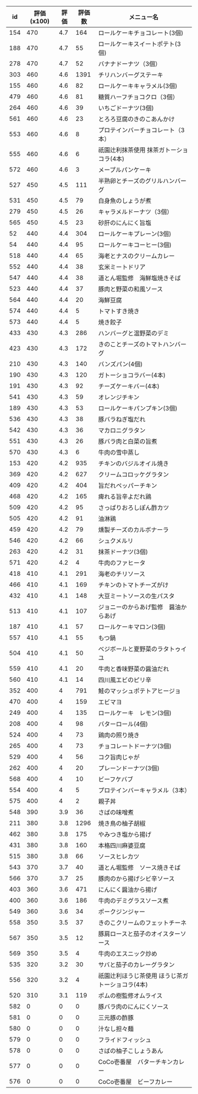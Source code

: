 | id | 評価(x100) | 評価 | 評価数 | メニュー名 |
| -- | ---------- | ---- | ------ | ---------- |
| 154 | 470 | 4.7 | 164 | ロールケーキチョコレート(3個) |
| 188 | 470 | 4.7 | 55 | ロールケーキスイートポテト(3個) |
| 278 | 470 | 4.7 | 52 | バナナドーナツ（3個） |
| 303 | 460 | 4.6 | 1391 | チリハンバーグステーキ |
| 155 | 460 | 4.6 | 82 | ロールケーキキャラメル(3個) |
| 479 | 460 | 4.6 | 81 | 糖質ハーフチョコクロ（3個） |
| 264 | 460 | 4.6 | 39 | いちごドーナツ(3個) |
| 561 | 460 | 4.6 | 23 | とろろ豆腐のきのこあんかけ |
| 553 | 460 | 4.6 | 8 | プロテインバーチョコレート（3本） |
| 555 | 460 | 4.6 | 6 | 祇園辻利抹茶使用  抹茶ガトーショコラ(4本) |
| 572 | 460 | 4.6 | 3 | メープルパンケーキ |
| 527 | 450 | 4.5 | 111 | 半熟卵とチーズのグリルハンバーグ |
| 531 | 450 | 4.5 | 79 | 白身魚のしょうが煮 |
| 279 | 450 | 4.5 | 26 | キャラメルドーナツ（3個） |
| 565 | 450 | 4.5 | 23 | 砂肝のにんにく旨塩 |
| 52 | 440 | 4.4 | 304 | ロールケーキプレーン(3個) |
| 54 | 440 | 4.4 | 95 | ロールケーキコーヒー(3個) |
| 518 | 440 | 4.4 | 65 | 海老とナスのクリームカレー |
| 552 | 440 | 4.4 | 38 | 玄米ミートドリア |
| 547 | 440 | 4.4 | 38 | 道とん堀監修　海鮮塩焼きそば |
| 523 | 440 | 4.4 | 37 | 豚肉と野菜の和風ソース |
| 564 | 440 | 4.4 | 20 | 海鮮豆腐 |
| 574 | 440 | 4.4 | 5 | トマトすき焼き |
| 573 | 440 | 4.4 | 5 | 焼き餃子 |
| 433 | 430 | 4.3 | 286 | ハンバーグと温野菜のデミ |
| 423 | 430 | 4.3 | 172 | きのことチーズのトマトハンバーグ |
| 210 | 430 | 4.3 | 140 | バンズパン(4個) |
| 190 | 430 | 4.3 | 120 | ガトーショコラバー(4本) |
| 191 | 430 | 4.3 | 92 | チーズケーキバー(4本) |
| 541 | 430 | 4.3 | 59 | オレンジチキン |
| 189 | 430 | 4.3 | 53 | ロールケーキパンプキン(3個) |
| 536 | 430 | 4.3 | 38 | 豚バラねぎ塩だれ |
| 542 | 430 | 4.3 | 36 | マカロニグラタン |
| 551 | 430 | 4.3 | 26 | 豚バラ肉と白菜の旨煮 |
| 570 | 430 | 4.3 | 6 | 牛肉の雪中蒸し |
| 153 | 420 | 4.2 | 935 | チキンのバジルオイル焼き |
| 369 | 420 | 4.2 | 627 | クリームコロッケグラタン |
| 409 | 420 | 4.2 | 404 | 旨だれペッパーチキン |
| 468 | 420 | 4.2 | 165 | 痺れる旨辛よだれ鶏 |
| 509 | 420 | 4.2 | 95 | さっぱりおろしぽん酢カツ |
| 505 | 420 | 4.2 | 91 | 油淋鶏 |
| 459 | 420 | 4.2 | 79 | 燻製チーズのカルボナーラ |
| 546 | 420 | 4.2 | 66 | シュクメルリ |
| 263 | 420 | 4.2 | 31 | 抹茶ドーナツ(3個) |
| 571 | 420 | 4.2 | 4 | 牛肉のファヒータ |
| 418 | 410 | 4.1 | 291 | 海老のチリソース |
| 466 | 410 | 4.1 | 169 | チキンのトマトチーズがけ |
| 432 | 410 | 4.1 | 148 | 大豆ミートソースの生パスタ |
| 513 | 410 | 4.1 | 107 | ジョニーのからあげ監修　醤油からあげ |
| 187 | 410 | 4.1 | 57 | ロールケーキマロン(3個) |
| 557 | 410 | 4.1 | 55 | もつ鍋 |
| 504 | 410 | 4.1 | 50 | べジボールと夏野菜のラタトゥイユ |
| 559 | 410 | 4.1 | 20 | 牛肉と香味野菜の醤油だれ |
| 560 | 410 | 4.1 | 14 | 四川風エビのピリ辛 |
| 352 | 400 | 4 | 791 | 鮭のマッシュポテトアヒージョ |
| 470 | 400 | 4 | 159 | エビマヨ |
| 249 | 400 | 4 | 135 | ロールケーキ　レモン(3個) |
| 208 | 400 | 4 | 98 | バターロール(4個) |
| 524 | 400 | 4 | 73 | 鶏肉の照り焼き |
| 265 | 400 | 4 | 73 | チョコレートドーナツ(3個) |
| 529 | 400 | 4 | 56 | コク旨肉じゃが |
| 262 | 400 | 4 | 20 | プレーンドーナツ(3個) |
| 568 | 400 | 4 | 10 | ビーフケバブ |
| 554 | 400 | 4 | 5 | プロテインバーキャラメル（3本） |
| 575 | 400 | 4 | 2 | 親子丼 |
| 548 | 390 | 3.9 | 36 | さばの味噌煮 |
| 211 | 380 | 3.8 | 1296 | 焼き鳥の柚子胡椒 |
| 462 | 380 | 3.8 | 175 | やみつき塩から揚げ |
| 431 | 380 | 3.8 | 160 | 本格四川麻婆豆腐 |
| 515 | 380 | 3.8 | 66 | ソースヒレカツ |
| 543 | 370 | 3.7 | 40 | 道とん堀監修　ソース焼きそば |
| 566 | 370 | 3.7 | 25 | 豚肉のから揚げシビ辛ソース |
| 403 | 360 | 3.6 | 471 | にんにく醤油から揚げ |
| 400 | 360 | 3.6 | 186 | 牛肉のデミグラスソース煮 |
| 549 | 360 | 3.6 | 34 | ポークジンジャー |
| 558 | 350 | 3.5 | 37 | きのこクリームのフェットチーネ |
| 567 | 350 | 3.5 | 12 | 豚肩ロースと茄子のオイスターソース |
| 569 | 350 | 3.5 | 4 | 牛肉のエスニック炒め |
| 535 | 320 | 3.2 | 30 | サバと茄子のカレーグラタン |
| 556 | 320 | 3.2 | 4 | 祇園辻利ほうじ茶使用  ほうじ茶ガトーショコラ(4本) |
| 520 | 310 | 3.1 | 119 | ポムの樹監修オムライス |
| 582 | 0 | 0 | 0 | 豚バラ肉のにんにくソース |
| 581 | 0 | 0 | 0 | 三元豚の酢豚 |
| 580 | 0 | 0 | 0 | 汁なし担々麺 |
| 579 | 0 | 0 | 0 | フライドフィッシュ |
| 578 | 0 | 0 | 0 | さばの柚子こしょうあん |
| 577 | 0 | 0 | 0 | CoCo壱番屋　バターチキンカレー |
| 576 | 0 | 0 | 0 | CoCo壱番屋　ビーフカレー |
